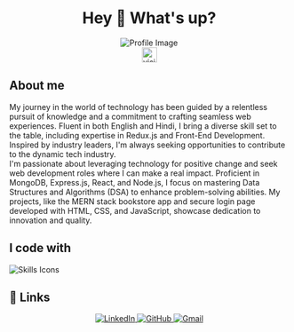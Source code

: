 <h1 align="center">Hey 👋 What's up?</h1>
<div align="center">
  <img src="https://i.imgur.com/4ASafy0.png" alt="Profile Image">
</div>
<div align="center">
  <img src="https://visitor-badge.laobi.icu/badge?page_id=EmazinUs.EmazinUs" alt="visitors" height="27px" width="auto">
</div>



<h2 align="left">About me</h2>

<p align="left">
  My journey in the world of technology has been guided by a relentless pursuit of knowledge and a commitment to crafting seamless web experiences. Fluent in both English and Hindi, I bring a diverse skill set to the table, including expertise in Redux.js and Front-End Development. Inspired by industry leaders, I'm always seeking opportunities to contribute to the dynamic tech industry.
  <br>
<!--   I believe in leveraging technology for positive change, and I'm on the lookout for web development roles where I can make a real impact. Let's connect and explore the endless possibilities at the intersection of technology and innovation! Proficient in MongoDB, Express.js, React, and Node.js, I'm constantly honing my skills, with a current focus on mastering Data Structures and Algorithms (DSA) to enhance my problem-solving abilities. My projects, such as the MERN stack bookstore application and a secure login page developed with HTML, CSS, and JavaScript, reflect my dedication to innovation and quality. -->
  I'm passionate about leveraging technology for positive change and seek web development roles where I can make a real impact. Proficient in MongoDB, Express.js, React, and Node.js, I focus on mastering Data Structures and Algorithms (DSA) to enhance problem-solving abilities. My projects, like the MERN stack bookstore app and secure login page developed with HTML, CSS, and JavaScript, showcase dedication to innovation and quality.
</p>

<h2 align="left">I code with</h2>

<img
  class="w-full h-auto"
  src="https://skillicons.dev/icons?i=appwrite,aws,babel,bootstrap,css,figma,git,github,html,ipfs,js,jquery,linux,mongodb,mysql,netlify,nextjs,nodejs,npm,postgres,react,redux,replit,sass,tailwind,vercel,vite,vscode,yarn,express,materialui&perline=15"
  alt="Skills Icons"
  loading="lazy"
/>

## 🔗 Links

<div align="center">
  <a href="https://www.linkedin.com/in/tushar-rathor-14842b257/">
    <img src="https://img.shields.io/badge/Linked_In-0077B5?style=for-the-badge&logo=LinkedIn&logoColor=white" alt="LinkedIn">
  </a>
  <a href="https://github.com/EmazinUs">
    <img src="https://img.shields.io/badge/GitHub-000000?style=for-the-badge&logo=GitHub&logoColor=white" alt="GitHub">
  </a>
  <a href="mailto:tusharrathoredith@gmail.com">
    <img src="https://img.shields.io/badge/Gmail-D14836?style=for-the-badge&logo=Gmail&logoColor=white" alt="Gmail">
  </a>
</div>




 
